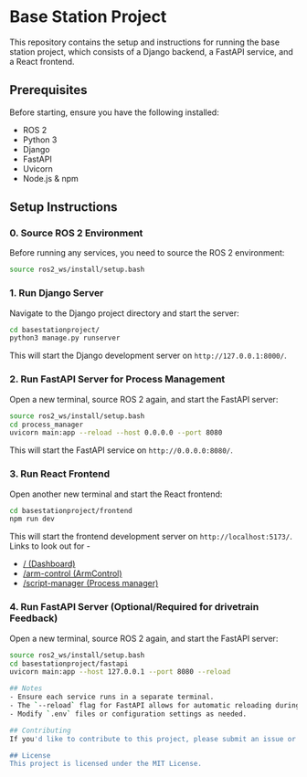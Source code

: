 # Base Station Project

This repository contains the setup and instructions for running the base station project, which consists of a Django backend, a FastAPI service, and a React frontend.

## Prerequisites

Before starting, ensure you have the following installed:
- ROS 2
- Python 3
- Django
- FastAPI
- Uvicorn
- Node.js & npm

## Setup Instructions

### 0. Source ROS 2 Environment
Before running any services, you need to source the ROS 2 environment:
```sh
source ros2_ws/install/setup.bash
```

### 1. Run Django Server
Navigate to the Django project directory and start the server:
```sh
cd basestationproject/
python3 manage.py runserver
```
This will start the Django development server on `http://127.0.0.1:8000/`.

### 2. Run FastAPI Server for Process Management
Open a new terminal, source ROS 2 again, and start the FastAPI server:
```sh
source ros2_ws/install/setup.bash
cd process_manager
uvicorn main:app --reload --host 0.0.0.0 --port 8080
```
This will start the FastAPI service on `http://0.0.0.0:8080/`.

### 3. Run React Frontend
Open another new terminal and start the React frontend:
```sh
cd basestationproject/frontend
npm run dev
```
This will start the frontend development server on `http://localhost:5173/`.
Links to look out for -
- [/ (Dashboard)](http://localhost:5173/)
- [/arm-control (ArmControl)](http://localhost:5173/arm-control)
- [/script-manager (Process manager)](http://localhost:5173/script-manager)

### 4. Run FastAPI Server (Optional/Required for drivetrain Feedback)
Open a new terminal, source ROS 2 again, and start the FastAPI server:
```sh
source ros2_ws/install/setup.bash
cd basestationproject/fastapi
uvicorn main:app --host 127.0.0.1 --port 8080 --reload

## Notes
- Ensure each service runs in a separate terminal.
- The `--reload` flag for FastAPI allows for automatic reloading during development.
- Modify `.env` files or configuration settings as needed.

## Contributing
If you'd like to contribute to this project, please submit an issue or pull request.

## License
This project is licensed under the MIT License.

